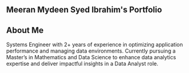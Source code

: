## Meeran Mydeen Syed Ibrahim's Portfolio

## About Me
 Systems Engineer with 2+ years of experience in optimizing application
 performance and managing data environments. Currently pursuing a Master’s
 in Mathematics and Data Science to enhance data analytics expertise and
 deliver impactful insights in a Data Analyst role.
